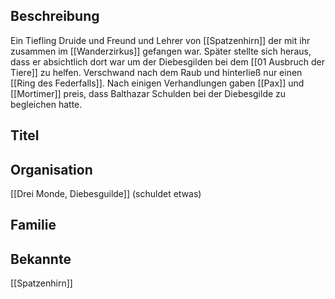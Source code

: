 ## Beschreibung
Ein  Tiefling Druide und Freund und Lehrer von [[Spatzenhirn]] der mit ihr zusammen im [[Wanderzirkus]] gefangen war. Später stellte sich heraus, dass er absichtlich dort war um der Diebesgilden bei dem [[01 Ausbruch der Tiere]] zu helfen.  Verschwand nach dem Raub und hinterließ nur einen [[Ring des Federfalls]]. Nach einigen Verhandlungen gaben [[Pax]] und [[Mortimer]] preis, dass Balthazar Schulden bei der Diebesgilde zu begleichen hatte.

## Titel


## Organisation
[[Drei Monde, Diebesguilde]] (schuldet etwas)

## Familie


## Bekannte
[[Spatzenhirn]]